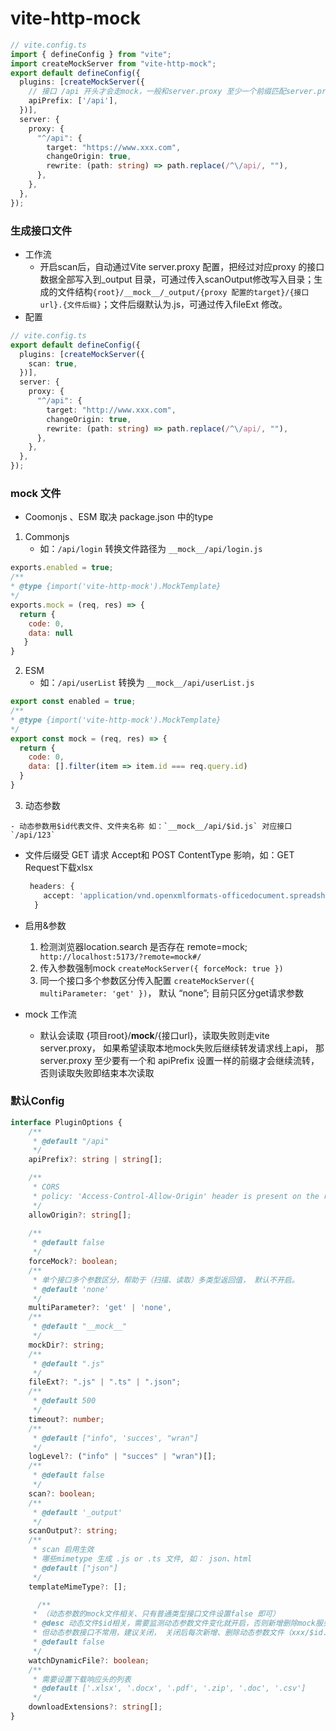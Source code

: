 # vite-http-mock

  ```ts
  // vite.config.ts
  import { defineConfig } from "vite";
  import createMockServer from "vite-http-mock";
  export default defineConfig({
    plugins: [createMockServer({
      // 接口 /api 开头才会走mock，一般和server.proxy 至少一个前缀匹配server.proxy即可使用线上代理，扫描同理
      apiPrefix: ['/api'],
    })], 
    server: {
      proxy: {
        "^/api": {
          target: "https://www.xxx.com",
          changeOrigin: true,
          rewrite: (path: string) => path.replace(/^\/api/, ""),
        },
      },
    },
  });
  ```
### 生成接口文件
  - 工作流
    - 开启scan后，自动通过Vite server.proxy 配置，把经过对应proxy 的接口数据全部写入到_output 目录，可通过传入scanOutput修改写入目录；生成的文件结构`{root}/__mock__/_output/{proxy 配置的target}/{接口url}.{文件后缀}`；文件后缀默认为.js，可通过传入fileExt 修改。
  - 配置
  ```ts
  // vite.config.ts
  export default defineConfig({
    plugins: [createMockServer({
      scan: true,
    })], 
    server: {
      proxy: {
        "^/api": {
          target: "http://www.xxx.com",
          changeOrigin: true,
          rewrite: (path: string) => path.replace(/^\/api/, ""),
        },
      },
    },
  });
  ```

### mock 文件
  - Coomonjs 、ESM 取决 package.json 中的type
  1. Commonjs
      - 如：`/api/login` 转换文件路径为 `__mock__/api/login.js`
  ```js
  exports.enabled = true;
  /**
  * @type {import('vite-http-mock').MockTemplate}
  */
  exports.mock = (req, res) => {
    return { 
      code: 0, 
      data: null
     }
  }
  ```
  2. ESM
      - 如：`/api/userList` 转换为 `__mock__/api/userList.js`
  ```js
  export const enabled = true;
  /**
  * @type {import('vite-http-mock').MockTemplate}
  */
  export const mock = (req, res) => {
    return {
      code: 0,
      data: [].filter(item => item.id === req.query.id)
    }
  }
  ```

  3. 动态参数

    - 动态参数用$id代表文件、文件夹名称 如：`__mock__/api/$id.js` 对应接口 `/api/123`


  - 文件后缀受 GET 请求 Accept和 POST ContentType 影响，如：GET Request下载xlsx 
    ```ts
     headers: {
        accept: 'application/vnd.openxmlformats-officedocument.spreadsheetml.sheet',
      } 
    ```

- 启用&参数
  1. 检测浏览器location.search 是否存在 remote=mock; ` http://localhost:5173/?remote=mock#/`
  2. 传入参数强制mock `createMockServer({ forceMock: true })`
  3. 同一个接口多个参数区分传入配置 `createMockServer({ multiParameter: 'get' })`， 默认 “none”; 目前只区分get请求参数
- mock 工作流
  - 默认会读取 {项目root}/__mock__/{接口url}，读取失败则走vite server.proxy， 如果希望读取本地mock失败后继续转发请求线上api， 那server.proxy 至少要有一个和 apiPrefix 设置一样的前缀才会继续流转，否则读取失败即结束本次读取

### 默认Config

```ts
interface PluginOptions {
    /**
     * @default "/api"
     */
    apiPrefix?: string | string[];

    /**
     * CORS
     * policy: 'Access-Control-Allow-Origin' header is present on the requested resource.
     */
    allowOrigin?: string[];
    
    /**
     * @default false
     */
    forceMock?: boolean;
    /**
     * 单个接口多个参数区分，帮助于（扫描、读取）多类型返回值， 默认不开启。
     * @default 'none'
     */
    multiParameter?: 'get' | 'none',
    /**
     * @default "__mock__"
     */
    mockDir?: string;
    /**
     * @default ".js"
     */
    fileExt?: ".js" | ".ts" | ".json";
    /**
     * @default 500
     */
    timeout?: number;
    /**
     * @default ["info", 'succes', "wran"]
     */
    logLevel?: ("info" | "succes" | "wran")[];
    /**
     * @default false
     */
    scan?: boolean;
    /**
     * @default '_output'
     */
    scanOutput?: string;
    /**
     * scan 启用生效
     * 哪些mimetype 生成 .js or .ts 文件, 如： json、html
     * @default ["json"]
     */
    templateMimeType?: [];

      /**
     * （动态参数的mock文件相关、只有普通类型接口文件设置false 即可）
     * @desc 动态文件$id相关，需要监测动态参数文件变化就开启，否则新增删除mock服务无法实时知道
     * 但动态参数接口不常用，建议关闭， 关闭后每次新增、删除动态参数文件（xxx/$id.js）,需要重新启动vite server 
     * @default false
     */
    watchDynamicFile?: boolean;
    /**
     * 需要设置下载响应头的列表
     * @default ['.xlsx', '.docx', '.pdf', '.zip', '.doc', '.csv']
     */
    downloadExtensions?: string[];
}
```